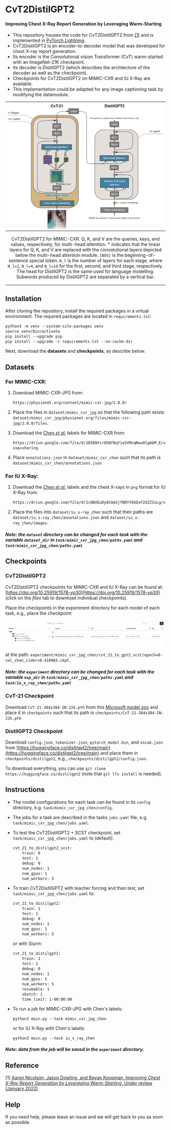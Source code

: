 # CvT2DistilGPT2
#### Improving Chest X-Ray Report Generation by Leveraging Warm-Starting
- This repository houses the code for CvT2DistilGPT2 from [[1]](https://arxiv.org/abs/2201.09405) and is implemented in [PyTorch Lightning](https://pytorch-lightning.readthedocs.io/).
- CvT2DistilGPT2 is an encoder-to-decoder model that was developed for chest X-ray report generation. 
- Its encoder is the Convolutional vision Transformer (CvT) warm-started with an ImageNet-21K checkpoint.
- Its decoder is DistilGPT2 (which describes the architecture of the decoder as well as the checkpoint).
- Checkpoints for CvT2DistilGPT2 on MIMIC-CXR and IU X-Ray are available.
- This implementation could be adapted for any image captioning task by modifying the datamodule.


|![](docs/figure.png)|
|----|
| <p align="center"> <a>CvT2DistilGPT2 for MIMIC-CXR. Q, K, and V are the queries, keys, and values, respectively, for multi-head attention. * indicates that the linear layers for Q, K, and V are replaced with the convolutional layers depicted below the multi-head attention module. `[BOS]` is the beginning-of-sentence special token. `N_l` is the number of layers for each stage, where `N_l=1`, `N_l=4`, and `N_l=16` for the first, second, and third stage, respectively. The head for DistilGPT2 is the same used for language modelling. Subwords produced by DistilGPT2 are separated by a vertical bar.</a> </p> |

## Installation
After cloning the repository, install the required packages in a virtual environment.
The required packages are located in `requirements.txt`:
```shell script
python3 -m venv --system-site-packages venv
source venv/bin/activate
pip install --upgrade pip
pip install --upgrade -r requirements.txt --no-cache-dir
```
Next, download the **datasets** and **checkpoints**, as describe below.

## Datasets   

### For MIMIC-CXR: 
1. Download MIMIC-CXR-JPG from: 
    ```
    https://physionet.org/content/mimic-cxr-jpg/2.0.0/
    ```
2. Place the files in `dataset/mimic_cxr_jpg` so that the following path exists `dataset/mimic_cxr_jpg/physionet.org/files/mimic-cxr-jpg/2.0.0/files`.

3. Download the [Chen *et al.*](https://aclanthology.org/2020.emnlp-main.112.pdf) labels for MIMIC-CXR from:
    ```
    https://drive.google.com/file/d/1DS6NYirOXQf8qYieSVMvqNwuOlgAbM_E/view?usp=sharing
    ```
4. Place `annotations.json` in `dataset/mimic_cxr_chen` such that its path is `dataset/mimic_cxr_chen/annotations.json`

### For IU X-Ray: 

1. Download the [Chen *et al.*](https://aclanthology.org/2020.emnlp-main.112.pdf) labels and the chest X-rays in `png` format for IU X-Ray from:
    ```
    https://drive.google.com/file/d/1c0BXEuDy8Cmm2jfN0YYGkQxFZd2ZIoLg/view
    ```
2. Place the files into `dataset/iu_x-ray_chen` such that their paths are `dataset/iu_x-ray_chen/annotations.json` and `dataset/iu_x-ray_chen/images`.

##### Note: the `dataset` directory can be changed for each task with the variable `dataset_dir` in `task/mimic_cxr_jpg_chen/paths.yaml` and `task/mimic_cxr_jpg_chen/paths.yaml`

## Checkpoints
### CvT2DistilGPT2    
 CvT2DistilGPT2 checkpoints for MIMIC-CXR and IU X-Ray can be found at: [https://doi.org/10.25919/1578-yp30](https://doi.org/10.25919/1578-yp30) (click on the *files* tab to download individual checkpoints). 
 
 Place the checkpoints in the experiment directory for each model of each task, e.g., place the checkpoint:
  
 ![](docs/example.png)

  at the path: `experiment/mimic_cxr_jpg_chen/cvt_21_to_gpt2_scst/epoch=0-val_chen_cider=0.410965.ckpt`.
  
##### Note: the `experiment` directory can be changed for each task with the variable `exp_dir` in `task/mimic_cxr_jpg_chen/paths.yaml` and `task/iu_x_ray_chen/paths.yaml`

### CvT-21 Checkpoint

Download `CvT-21-384x384-IN-22k.pth` from this [Microsoft model zoo](https://onedrive.live.com/?authkey=%21AMXesxbtKwsdryE&id=56B9F9C97F261712%2115004&cid=56B9F9C97F261712) and place it in `checkpoints` such that its path is `checkpoints/CvT-21-384x384-IN-22k.pth`

### DistilGPT2 Checkpoint

Download `config.json`, `tokenizer.json`, `pytorch_model.bin`, and `vocab.json` from [https://huggingface.co/distilgpt2/tree/main](https://huggingface.co/distilgpt2/tree/main) and place them in `checkpoints/distilgpt2`, e.g., `checkpoints/distilgpt2/config.json`.

To download everything, you can use `git clone https://huggingface.co/distilgpt2` (note that `git lfs install` is needed).

## Instructions   
 - The model configurations for each task can be found in its `config` directory, e.g. `task/mimic_cxr_jpg_chen/config`.
 - The jobs for a task are described in the tasks `jobs.yaml` file, e.g. `task/mimic_cxr_jpg_chen/jobs.yaml`.
 - To test the CvT2DistilGPT2 + SCST checkpoint, set `task/mimic_cxr_jpg_chen/jobs.yaml` to (default):

    ```
    cvt_21_to_distilgpt2_scst:
        train: 0
        test: 1
        debug: 0
        num_nodes: 1
        num_gpus: 1
        num_workers: 5
    ```

 - To train CvT2DistilGPT2 with teacher forcing and then test, set `task/mimic_cxr_jpg_chen/jobs.yaml` to:
 
    ```
    cvt_21_to_distilgpt2:
        train: 1
        test: 1
        debug: 0
        num_nodes: 1
        num_gpus: 1
        num_workers: 5
    ```

    or with Slurm:
 
    ```
    cvt_21_to_distilgpt2:
        train: 1
        test: 1
        debug: 0
        num_nodes: 1
        num_gpus: 1
        num_workers: 5
        resumable: 1
        sbatch: 1
        time_limit: 1-00:00:00
    ```
 - To run a job for MIMIC-CXR-JPG with Chen's labels:
    ```shell script
    python3 main.py --task mimic_cxr_jpg_chen
    ``` 
   
   or for IU X-Ray with Chen's labels:
   
    ```shell script
    python3 main.py --task iu_x_ray_chen
    ``` 

##### Note: data from the job will be saved in the `experiment` directory.

## Reference
[1] [Aaron Nicolson, Jason Dowling, and Bevan Koopman, *Improving Chest X-Ray Report Generation by Leveraging Warm-Starting*, Under review (January 2022)](https://arxiv.org/abs/2201.09405)

## Help
If you need help, please leave an issue and we will get back to you as soon as possible.


